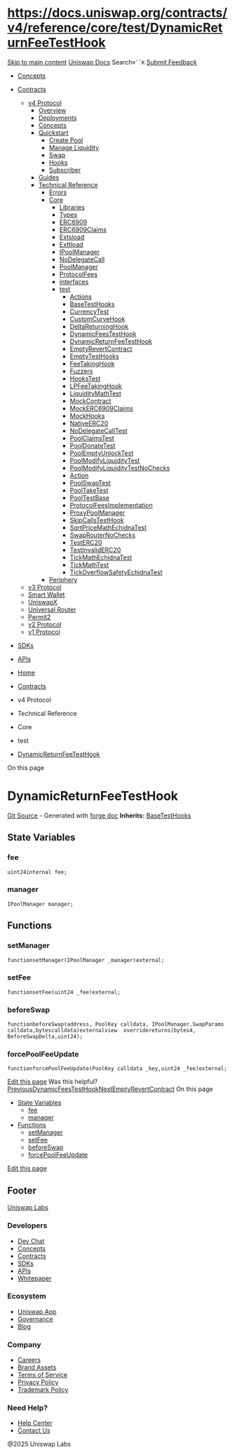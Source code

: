 # https://docs.uniswap.org/contracts/v4/reference/core/test/DynamicReturnFeeTestHook

[Skip to main content](https://docs.uniswap.org/contracts/v4/reference/core/test/DynamicReturnFeeTestHook#__docusaurus_skipToContent_fallback)
[Uniswap Docs](https://docs.uniswap.org/)
Search`⌘``K`
[Submit Feedback](https://docs.google.com/forms/d/e/1FAIpQLSdjSkZam8KiatL9XACRVxCHjDJjaPGbls77PCXDKFn4JwykXg/viewform)
  * [Concepts](https://docs.uniswap.org/concepts/overview)
  * [Contracts](https://docs.uniswap.org/contracts/v4/overview)
    * [v4 Protocol](https://docs.uniswap.org/contracts/v4/reference/core/test/DynamicReturnFeeTestHook)
      * [Overview](https://docs.uniswap.org/contracts/v4/overview)
      * [Deployments](https://docs.uniswap.org/contracts/v4/deployments)
      * [Concepts](https://docs.uniswap.org/contracts/v4/reference/core/test/DynamicReturnFeeTestHook)
      * [Quickstart](https://docs.uniswap.org/contracts/v4/reference/core/test/DynamicReturnFeeTestHook)
        * [Create Pool](https://docs.uniswap.org/contracts/v4/quickstart/create-pool)
        * [Manage Liquidity](https://docs.uniswap.org/contracts/v4/reference/core/test/DynamicReturnFeeTestHook)
        * [Swap](https://docs.uniswap.org/contracts/v4/quickstart/swap)
        * [Hooks](https://docs.uniswap.org/contracts/v4/reference/core/test/DynamicReturnFeeTestHook)
        * [Subscriber](https://docs.uniswap.org/contracts/v4/quickstart/subscriber)
      * [Guides](https://docs.uniswap.org/contracts/v4/reference/core/test/DynamicReturnFeeTestHook)
      * [Technical Reference](https://docs.uniswap.org/contracts/v4/reference/core/test/DynamicReturnFeeTestHook)
        * [Errors](https://docs.uniswap.org/contracts/v4/reference/errors/)
        * [Core](https://docs.uniswap.org/contracts/v4/reference/core/test/DynamicReturnFeeTestHook)
          * [Libraries](https://docs.uniswap.org/contracts/v4/reference/core/test/DynamicReturnFeeTestHook)
          * [Types](https://docs.uniswap.org/contracts/v4/reference/core/test/DynamicReturnFeeTestHook)
          * [ERC6909](https://docs.uniswap.org/contracts/v4/reference/core/ERC6909)
          * [ERC6909Claims](https://docs.uniswap.org/contracts/v4/reference/core/ERC6909Claims)
          * [Extsload](https://docs.uniswap.org/contracts/v4/reference/core/Extsload)
          * [Exttload](https://docs.uniswap.org/contracts/v4/reference/core/Exttload)
          * [IPoolManager](https://docs.uniswap.org/contracts/v4/reference/core/IPoolManager)
          * [NoDelegateCall](https://docs.uniswap.org/contracts/v4/reference/core/NoDelegateCall)
          * [PoolManager](https://docs.uniswap.org/contracts/v4/reference/core/PoolManager)
          * [ProtocolFees](https://docs.uniswap.org/contracts/v4/reference/core/ProtocolFees)
          * [interfaces](https://docs.uniswap.org/contracts/v4/reference/core/test/DynamicReturnFeeTestHook)
          * [test](https://docs.uniswap.org/contracts/v4/reference/core/test/DynamicReturnFeeTestHook)
            * [Actions](https://docs.uniswap.org/contracts/v4/reference/core/test/ActionsRouter)
            * [BaseTestHooks](https://docs.uniswap.org/contracts/v4/reference/core/test/BaseTestHooks)
            * [CurrencyTest](https://docs.uniswap.org/contracts/v4/reference/core/test/CurrencyTest)
            * [CustomCurveHook](https://docs.uniswap.org/contracts/v4/reference/core/test/CustomCurveHook)
            * [DeltaReturningHook](https://docs.uniswap.org/contracts/v4/reference/core/test/DeltaReturningHook)
            * [DynamicFeesTestHook](https://docs.uniswap.org/contracts/v4/reference/core/test/DynamicFeesTestHook)
            * [DynamicReturnFeeTestHook](https://docs.uniswap.org/contracts/v4/reference/core/test/DynamicReturnFeeTestHook)
            * [EmptyRevertContract](https://docs.uniswap.org/contracts/v4/reference/core/test/EmptyRevertContract)
            * [EmptyTestHooks](https://docs.uniswap.org/contracts/v4/reference/core/test/EmptyTestHooks)
            * [FeeTakingHook](https://docs.uniswap.org/contracts/v4/reference/core/test/FeeTakingHook)
            * [Fuzzers](https://docs.uniswap.org/contracts/v4/reference/core/test/Fuzzers)
            * [HooksTest](https://docs.uniswap.org/contracts/v4/reference/core/test/HooksTest)
            * [LPFeeTakingHook](https://docs.uniswap.org/contracts/v4/reference/core/test/LPFeeTakingHook)
            * [LiquidityMathTest](https://docs.uniswap.org/contracts/v4/reference/core/test/LiquidityMathTest)
            * [MockContract](https://docs.uniswap.org/contracts/v4/reference/core/test/MockContract)
            * [MockERC6909Claims](https://docs.uniswap.org/contracts/v4/reference/core/test/MockERC6909Claims)
            * [MockHooks](https://docs.uniswap.org/contracts/v4/reference/core/test/MockHooks)
            * [NativeERC20](https://docs.uniswap.org/contracts/v4/reference/core/test/NativeERC20)
            * [NoDelegateCallTest](https://docs.uniswap.org/contracts/v4/reference/core/test/NoDelegateCallTest)
            * [PoolClaimsTest](https://docs.uniswap.org/contracts/v4/reference/core/test/PoolClaimsTest)
            * [PoolDonateTest](https://docs.uniswap.org/contracts/v4/reference/core/test/PoolDonateTest)
            * [PoolEmptyUnlockTest](https://docs.uniswap.org/contracts/v4/reference/core/test/PoolEmptyUnlockTest)
            * [PoolModifyLiquidityTest](https://docs.uniswap.org/contracts/v4/reference/core/test/PoolModifyLiquidityTest)
            * [PoolModifyLiquidityTestNoChecks](https://docs.uniswap.org/contracts/v4/reference/core/test/PoolModifyLiquidityTestNoChecks)
            * [Action](https://docs.uniswap.org/contracts/v4/reference/core/test/PoolNestedActionsTest)
            * [PoolSwapTest](https://docs.uniswap.org/contracts/v4/reference/core/test/PoolSwapTest)
            * [PoolTakeTest](https://docs.uniswap.org/contracts/v4/reference/core/test/PoolTakeTest)
            * [PoolTestBase](https://docs.uniswap.org/contracts/v4/reference/core/test/PoolTestBase)
            * [ProtocolFeesImplementation](https://docs.uniswap.org/contracts/v4/reference/core/test/ProtocolFeesImplementation)
            * [ProxyPoolManager](https://docs.uniswap.org/contracts/v4/reference/core/test/ProxyPoolManager)
            * [SkipCallsTestHook](https://docs.uniswap.org/contracts/v4/reference/core/test/SkipCallsTestHook)
            * [SqrtPriceMathEchidnaTest](https://docs.uniswap.org/contracts/v4/reference/core/test/SqrtPriceMathEchidnaTest)
            * [SwapRouterNoChecks](https://docs.uniswap.org/contracts/v4/reference/core/test/SwapRouterNoChecks)
            * [TestERC20](https://docs.uniswap.org/contracts/v4/reference/core/test/TestERC20)
            * [TestInvalidERC20](https://docs.uniswap.org/contracts/v4/reference/core/test/TestInvalidERC20)
            * [TickMathEchidnaTest](https://docs.uniswap.org/contracts/v4/reference/core/test/TickMathEchidnaTest)
            * [TickMathTest](https://docs.uniswap.org/contracts/v4/reference/core/test/TickMathTest)
            * [TickOverflowSafetyEchidnaTest](https://docs.uniswap.org/contracts/v4/reference/core/test/TickOverflowSafetyEchidnaTest)
        * [Periphery](https://docs.uniswap.org/contracts/v4/reference/core/test/DynamicReturnFeeTestHook)
    * [v3 Protocol](https://docs.uniswap.org/contracts/v4/reference/core/test/DynamicReturnFeeTestHook)
    * [Smart Wallet](https://docs.uniswap.org/contracts/v4/reference/core/test/DynamicReturnFeeTestHook)
    * [UniswapX](https://docs.uniswap.org/contracts/v4/reference/core/test/DynamicReturnFeeTestHook)
    * [Universal Router](https://docs.uniswap.org/contracts/v4/reference/core/test/DynamicReturnFeeTestHook)
    * [Permit2](https://docs.uniswap.org/contracts/v4/reference/core/test/DynamicReturnFeeTestHook)
    * [v2 Protocol](https://docs.uniswap.org/contracts/v4/reference/core/test/DynamicReturnFeeTestHook)
    * [v1 Protocol](https://docs.uniswap.org/contracts/v4/reference/core/test/DynamicReturnFeeTestHook)
  * [SDKs](https://docs.uniswap.org/sdk/v4/overview)
  * [APIs](https://docs.uniswap.org/api/subgraph/overview)


  * [Home](https://docs.uniswap.org/)
  * [Contracts](https://docs.uniswap.org/contracts/v4/overview)
  * v4 Protocol
  * Technical Reference
  * Core
  * test
  * [DynamicReturnFeeTestHook](https://docs.uniswap.org/contracts/v4/reference/core/test/DynamicReturnFeeTestHook)


On this page
# DynamicReturnFeeTestHook
[Git Source](https://github.com/uniswap/v4-core/blob/80311e34080fee64b6fc6c916e9a51a437d0e482/src/test/DynamicReturnFeeTestHook.sol) - Generated with [forge doc](https://book.getfoundry.sh/reference/forge/forge-doc)
**Inherits:** [BaseTestHooks](https://docs.uniswap.org/contracts/v4/reference/core/test/BaseTestHooks)
## State Variables[​](https://docs.uniswap.org/contracts/v4/reference/core/test/DynamicReturnFeeTestHook#state-variables "Direct link to State Variables")
### fee[​](https://docs.uniswap.org/contracts/v4/reference/core/test/DynamicReturnFeeTestHook#fee "Direct link to fee")
```
uint24internal fee;
```

### manager[​](https://docs.uniswap.org/contracts/v4/reference/core/test/DynamicReturnFeeTestHook#manager "Direct link to manager")
```
IPoolManager manager;
```

## Functions[​](https://docs.uniswap.org/contracts/v4/reference/core/test/DynamicReturnFeeTestHook#functions "Direct link to Functions")
### setManager[​](https://docs.uniswap.org/contracts/v4/reference/core/test/DynamicReturnFeeTestHook#setmanager "Direct link to setManager")
```
functionsetManager(IPoolManager _manager)external;
```

### setFee[​](https://docs.uniswap.org/contracts/v4/reference/core/test/DynamicReturnFeeTestHook#setfee "Direct link to setFee")
```
functionsetFee(uint24 _fee)external;
```

### beforeSwap[​](https://docs.uniswap.org/contracts/v4/reference/core/test/DynamicReturnFeeTestHook#beforeswap "Direct link to beforeSwap")
```
functionbeforeSwap(address, PoolKey calldata, IPoolManager.SwapParams calldata,bytescalldata)externalview  overridereturns(bytes4, BeforeSwapDelta,uint24);
```

### forcePoolFeeUpdate[​](https://docs.uniswap.org/contracts/v4/reference/core/test/DynamicReturnFeeTestHook#forcepoolfeeupdate "Direct link to forcePoolFeeUpdate")
```
functionforcePoolFeeUpdate(PoolKey calldata _key,uint24 _fee)external;
```

[Edit this page](https://github.com/uniswap/uniswap-docs/tree/main/docs/contracts/v4/reference/core/test/DynamicReturnFeeTestHook.md)
Was this helpful?
[PreviousDynamicFeesTestHook](https://docs.uniswap.org/contracts/v4/reference/core/test/DynamicFeesTestHook)[NextEmptyRevertContract](https://docs.uniswap.org/contracts/v4/reference/core/test/EmptyRevertContract)
On this page
  * [State Variables](https://docs.uniswap.org/contracts/v4/reference/core/test/DynamicReturnFeeTestHook#state-variables)
    * [fee](https://docs.uniswap.org/contracts/v4/reference/core/test/DynamicReturnFeeTestHook#fee)
    * [manager](https://docs.uniswap.org/contracts/v4/reference/core/test/DynamicReturnFeeTestHook#manager)
  * [Functions](https://docs.uniswap.org/contracts/v4/reference/core/test/DynamicReturnFeeTestHook#functions)
    * [setManager](https://docs.uniswap.org/contracts/v4/reference/core/test/DynamicReturnFeeTestHook#setmanager)
    * [setFee](https://docs.uniswap.org/contracts/v4/reference/core/test/DynamicReturnFeeTestHook#setfee)
    * [beforeSwap](https://docs.uniswap.org/contracts/v4/reference/core/test/DynamicReturnFeeTestHook#beforeswap)
    * [forcePoolFeeUpdate](https://docs.uniswap.org/contracts/v4/reference/core/test/DynamicReturnFeeTestHook#forcepoolfeeupdate)


[Edit this page](https://github.com/uniswap/uniswap-docs/tree/main/docs/contracts/v4/reference/core/test/DynamicReturnFeeTestHook.md)
## Footer
[Uniswap Labs](https://docs.uniswap.org/)
### Developers
  * [Dev Chat](https://discord.com/invite/uniswap)
  * [Concepts](https://docs.uniswap.org/concepts/overview)
  * [Contracts](https://docs.uniswap.org/contracts/v4/overview)
  * [SDKs](https://docs.uniswap.org/sdk/v4/overview)
  * [APIs](https://docs.uniswap.org/api/subgraph/overview)
  * [Whitepaper](https://app.uniswap.org/whitepaper-v4.pdf)


### Ecosystem
  * [Uniswap App](https://app.uniswap.org/)
  * [Governance](https://www.uniswapfoundation.org/governance)
  * [Blog](https://blog.uniswap.org/)


### Company
  * [Careers](https://boards.greenhouse.io/uniswaplabs)
  * [Brand Assets](https://github.com/Uniswap/brand-assets/raw/main/Uniswap%20Brand%20Assets.zip)
  * [Terms of Service](https://support.uniswap.org/hc/en-us/articles/30935100859661-Uniswap-Labs-Terms-of-Service)
  * [Privacy Policy](https://support.uniswap.org/hc/en-us/articles/30934457771405-Uniswap-Labs-Privacy-Policy)
  * [Trademark Policy](https://support.uniswap.org/hc/en-us/articles/30934762216973-Uniswap-Labs-Trademark-Guidelines)


### Need Help?
  * [Help Center](https://support.uniswap.org/)
  * [Contact Us](https://support.uniswap.org/hc/en-us/requests/new)


@2025 Uniswap Labs
[](https://github.com/uniswap/uniswap-docs)[](https://twitter.com/Uniswap)[](https://discord.com/invite/uniswap)
